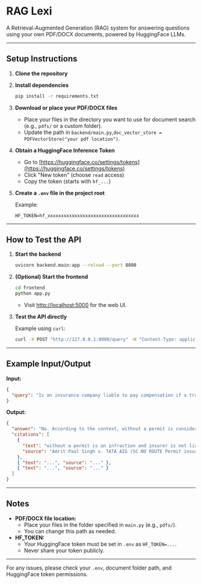 # RAG Lexi

A Retrieval-Augmented Generation (RAG) system for answering questions using your own PDF/DOCX documents, powered by HuggingFace LLMs.

---

## Setup Instructions

1. **Clone the repository**

2. **Install dependencies**

   ```bash
   pip install -r requirements.txt
   ```

3. **Download or place your PDF/DOCX files**

   - Place your files in the directory you want to use for document search (e.g., `pdfs/` or a custom folder).
   - Update the path in `backend/main.py`,`doc_vector_store = PDFVectorStore("your pdf location")`.

4. **Obtain a HuggingFace Inference Token**

   - Go to [https://huggingface.co/settings/tokens](https://huggingface.co/settings/tokens)
   - Click "New token" (choose `read` access)
   - Copy the token (starts with `hf_...`)

5. **Create a `.env` file in the project root**

   Example:
   ```env
   HF_TOKEN=hf_xxxxxxxxxxxxxxxxxxxxxxxxxxxxxxxxxx
   ```

---

## How to Test the API

1. **Start the backend**

   ```bash
   uvicorn backend.main:app --reload --port 8080
   ```

2. **(Optional) Start the frontend**

   ```bash
   cd frontend
   python app.py
   ```
   - Visit [http://localhost:5000](http://localhost:5000) for the web UI.

3. **Test the API directly**

   Example using `curl`:
   ```bash
   curl -X POST "http://127.0.0.1:8080/query" -H "Content-Type: application/json" -d '{"query": "Is an insurance company liable to pay compensation if a transport vehicle involved in an accident was being used without a valid permit?"}'
   ```

---

## Example Input/Output

**Input:**
```json
{
  "query": "Is an insurance company liable to pay compensation if a transport vehicle involved in an accident was being used without a valid permit?"
}
```

**Output:**
```json
{
  "answer": "No. According to the context, without a permit is considered an infraction and the insurer is not liable. The case of Lakhmi Chand v. Reliance General Insurance (2016) 3 SCC 100 mentioned in the context clarifies that in order to avoid liability, the insurer must establish that there was a breach on the part of the insured. Additionally, the context states that there is a distinction to be made between 'route permit' and 'permit' in the context of Section 149 of the Act, and using the vehicle without a valid permit can be a breach of a specific condition of the policy.",
  "citations": [
    {
      "text": "without a permit is an infraction and insurer is not liable. 18. In Lakhmi Chand v. Reliance General Insurance, (2016) 3 SCC 100, the Court was concerned with an order passed by the National Consumer Disputes Redressal Commission (NCDRC) that had declined the relief to the petitioner therein. The insurer in the said case had taken the plea that the complainant had violated the terms and conditions of the policy, for five passengers were travelling in the goods carrying vehicle at the time of the accident, whereas the permitted seating capacity of the motor vehicle of the appellant was only 1 + 1. The two-Judge Bench referred to Oriental Insurance Co. Ltd. v. Meena Variyal and others, (2007) 5 SCC 428 and expressed the view that in order to avoid liability, the insurer must establish that there was breach on the part of the insured. 19. The obtaining fact situation is sought to be equated with the factual score in the said case. In this regard, it is useful to refer to the Bench decision in HDFC Bank Limited v. Reshma and others, (2015) 3 SCC 679. The issue that arose before the Court was whether the financier was liable",
      "source": "Amrit Paul Singh v. TATA AIG (SC NO ROUTE Permit insurance Co. Recover from Owner).docx"
    },
    { "text": "...", "source": "..." },
    { "text": "...", "source": "..." }
  ]
}
```

---

## Notes
- **PDF/DOCX file location:**
  - Place your files in the folder specified in `main.py` (e.g., `pdfs/`).
  - You can change this path as needed.
- **HF_TOKEN:**
  - Your HuggingFace token must be set in `.env` as `HF_TOKEN=...`.
  - Never share your token publicly.

---

For any issues, please check your `.env`, document folder path, and HuggingFace token permissions.
